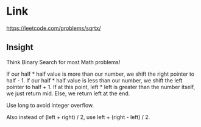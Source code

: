 # Link

https://leetcode.com/problems/sqrtx/

## Insight

Think Binary Search for most Math problems!

If our half * half value is more than our number, we shift the right
pointer to half - 1. 
If our half * half value is less than our number, we shift the left 
pointer to half + 1. If at this point, left * left is greater than 
the number itself, we just return mid. 
Else, we return left at the end. 

Use long to avoid integer overflow. 

Also instead of (left + right) / 2, use left + (right - left) / 2.
